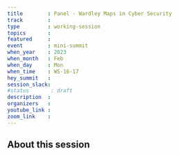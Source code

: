 ```yaml
---
title        : Panel - Wardley Maps in Cyber Security
track        :
type         : working-session
topics       :
featured     :
event        : mini-summit
when_year    : 2023
when_month   : Feb
when_day     : Mon
when_time    : WS-16-17
hey_summit   : 
session_slack:
#status       : draft
description  :
organizers   :
youtube_link :
zoom_link    :
---
```


## About this session
